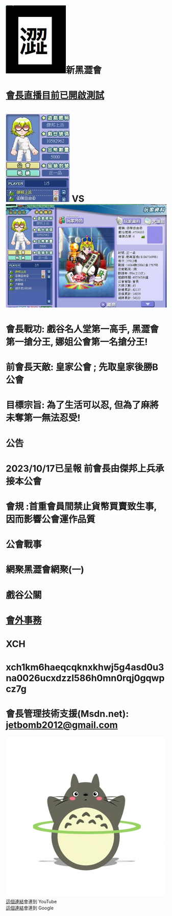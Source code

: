 #   <img src="flag.jpg">新黑澀會

# <a href="https://www.youtube.com/watch?v=q-C6pdrwTrc">會長直播目前已開啟測試</a>
# <img src="war.jpg"> VS <img src="enemy1.jpg">
# 會長戰功: 戲谷名人堂第一高手, 黑澀會第一搶分王, 娜姐公會第一名搶分王!
# 前會長天敵: 皇家公會 ; 先取皇家後勝B公會 
# 目標宗旨: 為了生活可以忍, 但為了麻將未奪第一無法忍受!
# 公告
# 2023/10/17已呈報 前會長由傑邦上兵承接本公會
# 會規 :首重會員間禁止貨幣買賣致生事, 因而影響公會運作品質
# 公會戰事
# 網聚黑澀會網聚(一)
# 戲谷公關
# <a href="mailto:tfftfftff7788@yahoo.com.tw">會外事務</a>
# XCH
# xch1km6haeqcqknxkhwj5g4asd0u3na0026ucxdzzl586h0mn0rqj0gqwpcz7g
# 會長管理技術支援(Msdn.net): jetbomb2012@gmail.com 
<img src="giphy.gif">
<a href="https://www.youtube.com/">這個連結</a>會連到 YouTube<br>
<a href="https://www.google.com/">這個連結</a>會連到 Google<br>




